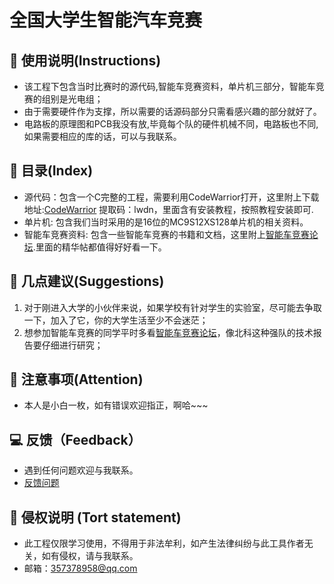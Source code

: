 # 全国大学生智能汽车竞赛

## 👻 使用说明(Instructions)

- 该工程下包含当时比赛时的源代码,智能车竞赛资料，单片机三部分，智能车竞赛的组别是光电组；
- 由于需要硬件作为支撑，所以需要的话源码部分只需看感兴趣的部分就好了。
- 电路板的原理图和PCB我没有放,毕竟每个队的硬件机械不同，电路板也不同,如果需要相应的库的话，可以与我联系。

## 📖 目录(Index)

- 源代码：包含一个C完整的工程，需要利用CodeWarrior打开，这里附上下载地址:[CodeWarrior](https://pan.baidu.com/s/1OaR-rMcs25L2PQ8wMJJU9g)  提取码：lwdn，里面含有安装教程，按照教程安装即可.                                          
- 单片机: 包含我们当时采用的是16位的MC9S12XS128单片机的相关资料。
- 智能车竞赛资料: 包含一些智能车竞赛的书籍和文档，这里附上[智能车竞赛论坛](http://www.znczz.com/member.php?mod=logging&action=login&referer=http%3A%2F%2Fwww.znczz.com%2Fforum.php%3Fmod%3Dforumdisplay%26fid%3D24%26page%3D1).里面的精华帖都值得好好看一下。

## 🔔 几点建议(Suggestions)

1. 对于刚进入大学的小伙伴来说，如果学校有针对学生的实验室，尽可能去争取一下，加入了它，你的大学生活至少不会迷茫；
2. 想参加智能车竞赛的同学平时多看[智能车竞赛论坛](http://www.znczz.com/member.php?mod=logging&action=login&referer=http%3A%2F%2Fwww.znczz.com%2Fforum.php%3Fmod%3Dforumdisplay%26fid%3D24%26page%3D1)，像北科这种强队的技术报告要仔细进行研究；

## 🚀 注意事项(Attention)

- 本人是小白一枚，如有错误欢迎指正，啊哈~~~

## 💻 反馈（Feedback）

- 遇到任何问题欢迎与我联系。
- [反馈问题](https://github.com/happyCoding1024/FrontendLearningTool/issues)

## 📜 侵权说明 (Tort statement)

- 此工程仅限学习使用，不得用于非法牟利，如产生法律纠纷与此工具作者无关，如有侵权，请与我联系。
- 邮箱：357378958@qq.com

